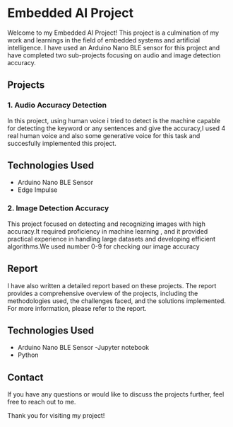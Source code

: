 # Embedded AI Project

Welcome to my Embedded AI Project! This project is a culmination of my work and learnings in the field of embedded systems and artificial intelligence. I have used an Arduino Nano BLE sensor for this project and have completed two sub-projects focusing on audio and image detection accuracy.

## Projects

### 1. Audio Accuracy Detection

In this project, using human voice i tried to detect is the machine capable for detecting the keyword or any sentences and give the accuracy,I used 4 real human voice and also some generative voice for this task and succesfully implemented this project.

## Technologies Used

- Arduino Nano BLE Sensor
- Edge Impulse

### 2. Image Detection Accuracy

This project focused on detecting and recognizing images with high accuracy.It required proficiency in machine learning , and it provided practical experience in handling large datasets and developing efficient algorithms.We used number 0-9 for checking our image accuracy

## Report

I have also written a detailed report based on these projects. The report provides a comprehensive overview of the projects, including the methodologies used, the challenges faced, and the solutions implemented. For more information, please refer to the report.

## Technologies Used

- Arduino Nano BLE Sensor
-Jupyter notebook
- Python  
  

## Contact

If you have any questions or would like to discuss the projects further, feel free to reach out to me.

Thank you for visiting my project!
